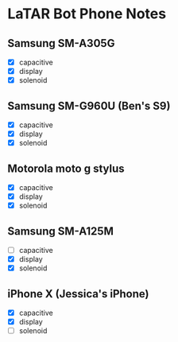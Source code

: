 # LaTAR Bot Phone Notes

## Samsung SM-A305G

- [x] capacitive
- [x] display
- [x] solenoid

## Samsung SM-G960U (Ben's S9)

- [x] capacitive
- [x] display
- [x] solenoid

## Motorola moto g stylus

- [x] capacitive
- [x] display
- [x] solenoid

## Samsung SM-A125M

- [ ] capacitive
- [x] display
- [x] solenoid

## iPhone X (Jessica's iPhone)

- [x] capacitive
- [x] display
- [ ] solenoid
